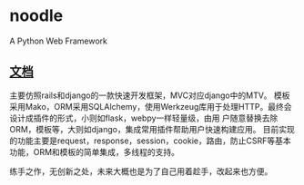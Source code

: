 noodle
======

A Python Web Framework

## [文档](https://github.com/jungledrum/noodle/wiki/%E8%93%9D%E5%9B%BE)

主要仿照rails和django的一款快速开发框架，MVC对应django中的MTV。
模板采用Mako，ORM采用SQLAlchemy，使用Werkzeug库用于处理HTTP。最终会设计成插件的形式，小则如flask，webpy一样轻量级，由用
户随意替换去除ORM，模板等，大则如django，集成常用插件帮助用户快速构建应用。
目前实现的功能主要是request，response，session，cookie，路由，防止CSRF等基本功能，ORM和模板的简单集成，多线程的支持。

练手之作，无创新之处，未来大概也是为了自己用着趁手，改起来也方便。
